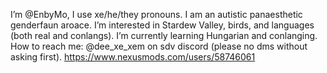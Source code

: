 I’m @EnbyMo, I use xe/he/they pronouns. I am an autistic panaesthetic genderfaun aroace.
I’m interested in Stardew Valley, birds, and languages (both real and conlangs).
I’m currently learning Hungarian and conlanging.
How to reach me: @dee_xe_xem on sdv discord (please no dms without asking first).
https://www.nexusmods.com/users/58746061

<!---
PurpleChickadee/PurpleChickadee is a ✨ special ✨ repository because its `README.md` (this file) appears on your GitHub profile.
You can click the Preview link to take a look at your changes.
--->
